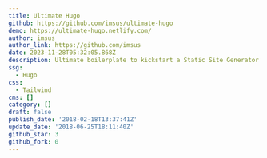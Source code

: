 ```yaml
---
title: Ultimate Hugo
github: https://github.com/imsus/ultimate-hugo
demo: https://ultimate-hugo.netlify.com/
author: imsus
author_link: https://github.com/imsus
date: 2023-11-28T05:32:05.868Z
description: Ultimate boilerplate to kickstart a Static Site Generator based project.
ssg:
  - Hugo
css:
  - Tailwind
cms: []
category: []
draft: false
publish_date: '2018-02-18T13:37:41Z'
update_date: '2018-06-25T18:11:40Z'
github_star: 3
github_fork: 0
---
```

